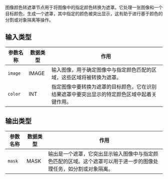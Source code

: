 图像颜色转遮罩节点用于将图像中的指定颜色转换为遮罩。它处理一张图像和一个目标颜色，生成一个遮罩，其中指定的颜色被突出显示，这有助于进行基于颜色的分割或对象隔离等操作。

## 输入类型
| 参数名称 | 数据类型 | 作用 |
| --- | --- | --- |
| `image` | IMAGE | 输入图像，用于确定图像中与指定颜色匹配的区域，这些区域将被转换为遮罩。 |
| `color` | INT | 指定图像中要转换为遮罩的目标颜色，它在识别结果遮罩中要突出显示的特定颜色区域中起着关键作用。 |

## 输出类型
| 参数名称 | 数据类型 | 作用 |
| --- | --- | --- |
| `mask` | MASK | 输出是一个遮罩，它突出显示输入图像中与指定颜色匹配的区域。这个遮罩可以用于进一步的图像处理任务，如分割或对象隔离。 |
